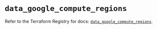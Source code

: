 # `data_google_compute_regions`

Refer to the Terraform Registry for docs: [`data_google_compute_regions`](https://registry.terraform.io/providers/hashicorp/google/5.39.1/docs/data-sources/compute_regions).
